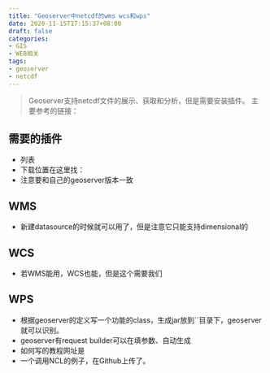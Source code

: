 ```yaml
---
title: "Geoserver中netcdf的wms wcs和wps"
date: 2020-11-15T17:15:37+08:00
draft: false
categories:
- GIS
- WEB相关
tags:
- geoserver
- netcdf
---
```

> Geoserver支持netcdf文件的展示、获取和分析，但是需要安装插件。
> 主要参考的链接：

## 需要的插件
- 列表
- 下载位置在这里找：
- 注意要和自己的geoserver版本一致

## WMS
- 新建datasource的时候就可以用了，但是注意它只能支持dimensional的

## WCS
- 若WMS能用，WCS也能，但是这个需要我们

## WPS
- 根据geoserver的定义写一个功能的class，生成jar放到``目录下，geoserver就可以识别。
- geoserver有request builder可以在填参数、自动生成
- 如何写的教程网址是
- 一个调用NCL的例子，在Github上传了。
